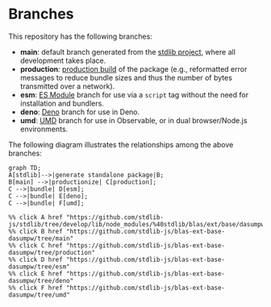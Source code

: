 <!--

@license Apache-2.0

Copyright (c) 2022 The Stdlib Authors.

Licensed under the Apache License, Version 2.0 (the "License");
you may not use this file except in compliance with the License.
You may obtain a copy of the License at

    http://www.apache.org/licenses/LICENSE-2.0

Unless required by applicable law or agreed to in writing, software
distributed under the License is distributed on an "AS IS" BASIS,
WITHOUT WARRANTIES OR CONDITIONS OF ANY KIND, either express or implied.
See the License for the specific language governing permissions and
limitations under the License.

-->

# Branches

This repository has the following branches:

-   **main**: default branch generated from the [stdlib project][stdlib-url], where all development takes place.
-   **production**: [production build][production-url] of the package (e.g., reformatted error messages to reduce bundle sizes and thus the number of bytes transmitted over a network).
-   **esm**: [ES Module][esm-url] branch for use via a `script` tag without the need for installation and bundlers.
-   **deno**: [Deno][deno-url] branch for use in Deno.
-   **umd**: [UMD][umd-url] branch for use in Observable, or in dual browser/Node.js environments.

The following diagram illustrates the relationships among the above branches:

```mermaid
graph TD;
A[stdlib]-->|generate standalone package|B;
B[main] -->|productionize| C[production];
C -->|bundle| D[esm];
C -->|bundle| E[deno];
C -->|bundle| F[umd];

%% click A href "https://github.com/stdlib-js/stdlib/tree/develop/lib/node_modules/%40stdlib/blas/ext/base/dasumpw"
%% click B href "https://github.com/stdlib-js/blas-ext-base-dasumpw/tree/main"
%% click C href "https://github.com/stdlib-js/blas-ext-base-dasumpw/tree/production"
%% click D href "https://github.com/stdlib-js/blas-ext-base-dasumpw/tree/esm"
%% click E href "https://github.com/stdlib-js/blas-ext-base-dasumpw/tree/deno"
%% click F href "https://github.com/stdlib-js/blas-ext-base-dasumpw/tree/umd"
```

[stdlib-url]: https://github.com/stdlib-js/stdlib/tree/develop/lib/node_modules/%40stdlib/blas/ext/base/dasumpw
[production-url]: https://github.com/stdlib-js/blas-ext-base-dasumpw/tree/production
[deno-url]: https://github.com/stdlib-js/blas-ext-base-dasumpw/tree/deno
[umd-url]: https://github.com/stdlib-js/blas-ext-base-dasumpw/tree/umd
[esm-url]: https://github.com/stdlib-js/blas-ext-base-dasumpw/tree/esm